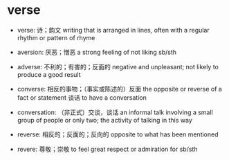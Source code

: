 # verse

- verse: 诗；韵文 writing that is arranged in lines, often with a regular rhythm or pattern of rhyme

- aversion: 厌恶；憎恶 a strong feeling of not liking sb/sth

- adverse: 不利的；有害的；反面的 negative and unpleasant; not likely to produce a good result

- converse: 相反的事物；（事实或陈述的）反面 the opposite or reverse of a fact or statement 谈话 to have a conversation
- conversation: （非正式）交谈，谈话 an informal talk involving a small group of people or only two; the activity of talking in this way

- reverse: 相反的；反面的；反向的 opposite to what has been mentioned
- revere: 尊敬；崇敬 to feel great respect or admiration for sb/sth
